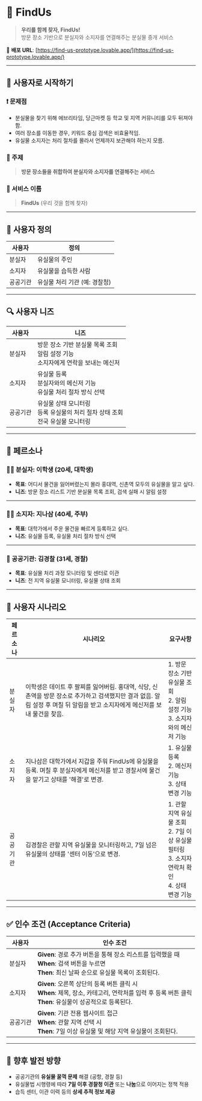 # 🧭 FindUs

> **우리를 함께 찾자, FindUs!**  
> 방문 장소 기반으로 분실자와 소지자를 연결해주는 분실물 중개 서비스

🔗 **배포 URL**: [https://find-us-prototype.lovable.app/](https://find-us-prototype.lovable.app/)

---

## 📌 사용자로 시작하기

### ❗ 문제점

- 분실물을 찾기 위해 에브리타임, 당근마켓 등 학교 및 지역 커뮤니티를 모두 뒤져야 함.
- 여러 장소를 이동한 경우, 키워드 중심 검색은 비효율적임.
- 유실물 소지자는 처리 절차를 몰라서 언제까지 보관해야 하는지 모름.

### 🎯 주제

> **방문 장소들을 취합하여 분실자와 소지자를 연결해주는 서비스**

### 🧩 서비스 이름

> **FindUs** (우리 것을 함께 찾자)

---

## 🧍 사용자 정의

| 사용자  | 정의                 |
|------|--------------------|
| 분실자  | 유실물의 주인            |
| 소지자  | 유실물을 습득한 사람        |
| 공공기관 | 유실물 처리 기관 (예: 경찰청) |

---

## 🔍 사용자 니즈

| 사용자  | 니즈                                                  |
|------|-----------------------------------------------------|
| 분실자  | 방문 장소 기반 분실물 목록 조회<br>알림 설정 기능<br>소지자에게 연락을 보내는 메신저 |
| 소지자  | 유실물 등록<br>분실자와의 메신저 기능<br>유실물 처리 절차 방식 선택           |
| 공공기관 | 유실물 상태 모니터링<br>등록 유실물의 처리 절차 상태 조회<br>전국 유실물 모니터링   |

---

## 👤 페르소나

### 👨‍🎓 분실자: 이학생 (20세, 대학생)

- **목표**: 어디서 물건을 잃어버렸는지 몰라 홍대역, 신촌역 모두의 유실물을 알고 싶다.
- **니즈**: 방문 장소 리스트 기반 분실물 목록 조회, 검색 실패 시 알림 설정

---

### 👩‍👧 소지자: 지나삼 (40세, 주부)

- **목표**: 대학가에서 주운 물건을 빠르게 등록하고 싶다.
- **니즈**: 유실물 등록, 유실물 처리 절차 방식 선택

---

### 👮 공공기관: 김경찰 (31세, 경찰)

- **목표**: 유실물 처리 과정 모니터링 및 센터로 이관
- **니즈**: 전 지역 유실물 모니터링, 유실물 상태 조회

---

## 📖 사용자 시나리오

| 페르소나 | 시나리오                                                                                                  | 요구사항                                                                |
|------|-------------------------------------------------------------------------------------------------------|---------------------------------------------------------------------|
| 분실자  | 이학생은 데이트 후 팔찌를 잃어버림. 홍대역, 식당, 신촌역을 방문 장소로 추가하고 검색했지만 결과 없음. 알림 설정 후 며칠 뒤 알림을 받고 소지자에게 메신저를 보내 물건을 찾음. | 1. 방문 장소 기반 유실물 조회<br>2. 알림 설정 기능<br>3. 소지자와의 메신저 기능                |
| 소지자  | 지나삼은 대학가에서 지갑을 주워 FindUs에 유실물을 등록. 며칠 후 분실자에게 메신저를 받고 경찰서에 물건을 맡기고 상태를 '해결'로 변경.                      | 1. 유실물 등록<br>2. 메신저 기능<br>3. 상태 변경 기능                               |
| 공공기관 | 김경찰은 관할 지역 유실물을 모니터링하고, 7일 넘은 유실물의 상태를 '센터 이동'으로 변경.                                                  | 1. 관할 지역 유실물 조회<br>2. 7일 이상 유실물 필터링<br>3. 소지자 연락처 확인<br>4. 상태 변경 기능 |

---

## ✅ 인수 조건 (Acceptance Criteria)

| 사용자  | 인수 조건                                                                                                     |
|------|-----------------------------------------------------------------------------------------------------------|
| 분실자  | **Given**: 경로 추가 버튼을 통해 장소 리스트를 입력했을 때<br>**When**: 검색 버튼을 누르면<br>**Then**: 최신 날짜 순으로 유실물 목록이 조회된다.       |
| 소지자  | **Given**: 오른쪽 상단의 등록 버튼 클릭 시<br>**When**: 제목, 장소, 카테고리, 연락처를 입력 후 등록 버튼 클릭<br>**Then**: 유실물이 성공적으로 등록된다. |
| 공공기관 | **Given**: 기관 전용 웹사이트 접근<br>**When**: 관할 지역 선택 시<br>**Then**: 7일 이상 유실물 및 해당 지역 유실물이 조회된다.                |

---

## 💬 향후 발전 방향

- 공공기관의 **유실물 꿀꺽 문제** 해결 (공항, 경찰 등)
- 유실물법 시행령에 따라 **7일 이후 경찰청 이관** 또는 **나눔**으로 이어지는 정책 적용
- 습득 센터, 이관 이력 등의 **상세 추적 정보 제공**

